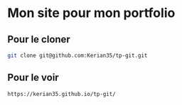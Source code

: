 # Mon site pour mon portfolio

## Pour le cloner

```sh
git clone git@github.com:Kerian35/tp-git.git
```

## Pour le voir

```sh
https://kerian35.github.io/tp-git/
```
